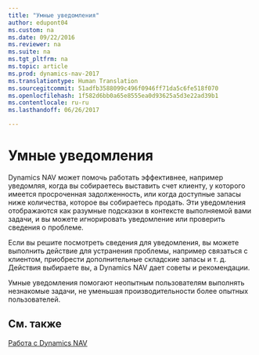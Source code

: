 ```yaml
---
title: "Умные уведомления"
author: edupont04
ms.custom: na
ms.date: 09/22/2016
ms.reviewer: na
ms.suite: na
ms.tgt_pltfrm: na
ms.topic: article
ms.prod: dynamics-nav-2017
ms.translationtype: Human Translation
ms.sourcegitcommit: 51adfb3588099c496f0946ff71da5c6fe518f070
ms.openlocfilehash: 1f582d6bb0a65e8555ea0d93625a5d3e22ad39b1
ms.contentlocale: ru-ru
ms.lasthandoff: 06/26/2017

---
```


# <a name="smart-notifications"></a>Умные уведомления
Dynamics NAV может помочь работать эффективнее, например уведомляя, когда вы собираетесь выставить счет клиенту, у которого имеется просроченная задолженность, или когда доступные запасы ниже количества, которое вы собираетесь продать. Эти уведомления отображаются как разумные подсказки в контексте выполняемой вами задачи, и вы можете игнорировать уведомление или проверить сведения о проблеме.  

Если вы решите посмотреть сведения для уведомления, вы можете выполнить действие для устранения проблемы, например связаться с клиентом, приобрести дополнительные складские запасы и т. д. Действия выбираете вы, а Dynamics NAV дает советы и рекомендации.  

Умные уведомления помогают неопытным пользователям выполнять незнакомые задачи, не уменьшая производительности более опытных пользователей.

## <a name="see-also"></a>См. также
[Работа с Dynamics NAV](ui-work-product.md)

